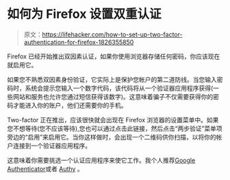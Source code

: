 # 如何为 Firefox 设置双重认证

> 原文：<https://lifehacker.com/how-to-set-up-two-factor-authentication-for-firefox-1826355850>

Firefox 已经开始推出双因素认证，如果你使用浏览器存储任何密码，你应该现在就启用它。



如果您不熟悉双因素身份验证，它实际上是保护您帐户的第二道防线。当您输入密码时，系统会提示您输入一个数字代码，该代码将从一个验证器应用程序获得(一些网站和服务也允许您通过短信获得该数字)。这意味着骗子不仅需要获得你的密码才能进入你的账户，他们还需要你的手机。

Two-factor 正在推出，应该很快就会出现在 Firefox 浏览器的设置菜单中。如果您不想等待(您不应该等待),您也可以通过点击此链接，然后点击“两步验证”菜单项旁边的“启用”来启用它。当你这样做时，会出现一个二维码供你扫描，以将你的帐户连接到一个验证器应用程序。

这意味着你需要挑选一个认证应用程序来使它工作。我个人推荐[Google Authenticator](https://play.google.com/store/apps/details?id=com.google.android.apps.authenticator2&hl=en_US)或者 [Authy](https://authy.com/) 。